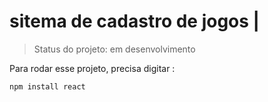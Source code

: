 # sitema de cadastro de jogos |

> Status do projeto: em desenvolvimento

Para rodar esse projeto, precisa digitar :

```
npm install react 
```
